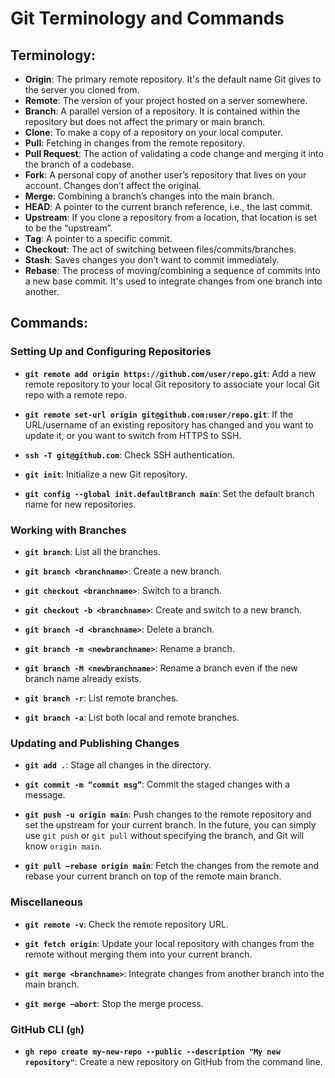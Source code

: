 # Git Terminology and Commands

## Terminology:

- **Origin**: The primary remote repository. It's the default name Git gives to the server you cloned from.
- **Remote**: The version of your project hosted on a server somewhere.
- **Branch**: A parallel version of a repository. It is contained within the repository but does not affect the primary or main branch.
- **Clone**: To make a copy of a repository on your local computer.
- **Pull**: Fetching in changes from the remote repository.
- **Pull Request**: The action of validating a code change and merging it into the branch of a codebase.
- **Fork**: A personal copy of another user’s repository that lives on your account. Changes don’t affect the original.
- **Merge**: Combining a branch’s changes into the main branch.
- **HEAD**: A pointer to the current branch reference, i.e., the last commit.
- **Upstream**: If you clone a repository from a location, that location is set to be the “upstream”.
- **Tag**: A pointer to a specific commit.
- **Checkout**: The act of switching between files/commits/branches.
- **Stash**: Saves changes you don’t want to commit immediately.
- **Rebase**: The process of moving/combining a sequence of commits into a new base commit. It's used to integrate changes from one branch into another.

## Commands:

### Setting Up and Configuring Repositories

- **`git remote add origin https://github.com/user/repo.git`**: Add a new remote repository to your local Git repository to associate your local Git repo with a remote repo.

- **`git remote set-url origin git@github.com:user/repo.git`**: If the URL/username of an existing repository has changed and you want to update it, or you want to switch from HTTPS to SSH.

- **`ssh -T git@github.com`**: Check SSH authentication.

- **`git init`**: Initialize a new Git repository.

- **`git config --global init.defaultBranch main`**: Set the default branch name for new repositories.


### Working with Branches

- **`git branch`**: List all the branches.

- **`git branch <branchname>`**: Create a new branch.

- **`git checkout <branchname>`**: Switch to a branch.

- **`git checkout -b <branchname>`**: Create and switch to a new branch.

- **`git branch -d <branchname>`**: Delete a branch.

- **`git branch -m <newbranchname>`**: Rename a branch.

- **`git branch -M <newbranchname>`**: Rename a branch even if the new branch name already exists.

- **`git branch -r`**: List remote branches.

- **`git branch -a`**: List both local and remote branches.

### Updating and Publishing Changes

- **`git add .`**: Stage all changes in the directory.

- **`git commit -m “commit msg”`**: Commit the staged changes with a message.

- **`git push -u origin main`**: Push changes to the remote repository and set the upstream for your current branch. In the future, you can simply use `git push` or `git pull` without specifying the branch, and Git will know `origin main`.

- **`git pull —rebase origin main`**: Fetch the changes from the remote and rebase your current branch on top of the remote main branch.

### Miscellaneous

- **`git remote -v`**: Check the remote repository URL.

- **`git fetch origin`**: Update your local repository with changes from the remote without merging them into your current branch.

- **`git merge <branchname>`**: Integrate changes from another branch into the main branch.

- **`git merge —abort`**: Stop the merge process.

### GitHub CLI (`gh`)

- **`gh repo create my-new-repo --public --description "My new repository"`**: Create a new repository on GitHub from the command line.